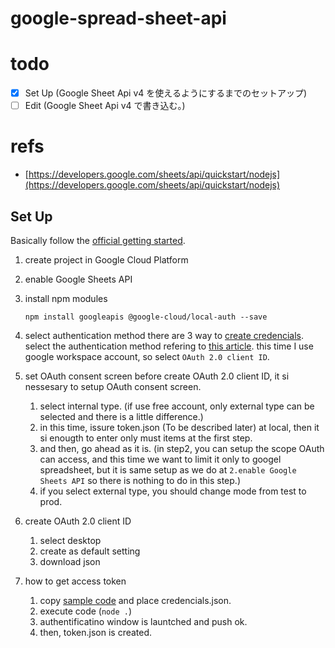 # google-spread-sheet-api
# todo
- [x]  Set Up (Google Sheet Api v4 を使えるようにするまでのセットアップ)
- [ ]  Edit (Google Sheet Api v4 で書き込む。)

# refs
- [https://developers.google.com/sheets/api/quickstart/nodejs](https://developers.google.com/sheets/api/quickstart/nodejs)

## Set Up
Basically follow the [official getting started](https://developers.google.com/sheets/api/quickstart/nodejs).
1. create project in Google Cloud Platform
2. enable Google Sheets API
3. install npm modules
   ```
   npm install googleapis @google-cloud/local-auth --save
   ```
4. select authentication method
   there are 3 way to [create credencials](https://developers.google.com/workspace/guides/create-credentials).
   select the authentication method refering to [this article](https://boul.tech/sheets-api-get-dataframe/).
   this time I use google workspace account, so select `OAuth 2.0 client ID`.

5. set OAuth consent screen
   before create OAuth 2.0 client ID, it si nessesary to setup OAuth consent screen.
   1. select internal type. (if use free account, only external type can be selected and there is a little difference.)
   2. in this time, issure token.json (To be described later) at local, then it si enougth to enter only must items at the first step.
   3. and then, go ahead as it is. (in step2, you can setup the scope OAuth can access, and this time we want to limit it only to googel spreadsheet, but it is same setup as we do at `2.enable Google Sheets API` so there is nothing to do in this step.)
   4. if you select external type, you should change mode from test to prod.
6. create OAuth 2.0 client ID
   1. select desktop
   2. create as default setting
   3. download json
7. how to get access token
   1. copy [sample code](https://developers.google.com/sheets/api/quickstart/nodejs#step_2_set_up_the_sample) and place credencials.json.
   2. execute code (`node .`)
   3. authentificatino window is launtched and push ok.
   4. then, token.json is created.




